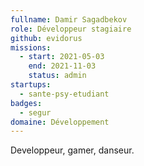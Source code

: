 ```yaml
---
fullname: Damir Sagadbekov
role: Développeur stagiaire 
github: evidorus
missions:
  - start: 2021-05-03
    end: 2021-11-03
    status: admin
startups:
  - sante-psy-etudiant
badges:
  - segur
domaine: Développement
---
```


Developpeur, gamer, danseur. 

